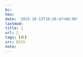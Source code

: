 ```yaml
---
bc:
hex:
date: '2025-10-13T10:28:47+08:00'
lastmod:
title: 􄕦
url: 􄕦
tags: [㰹]
src: DCCV
note:
---
```

